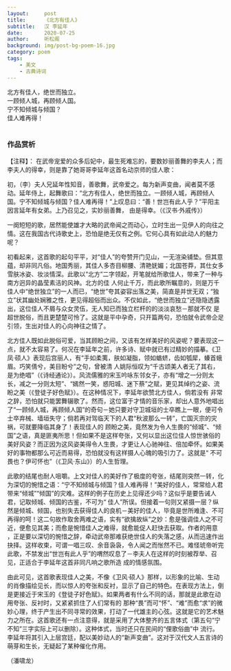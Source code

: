 ```yaml
---
layout:     post
title:      《北方有佳人》
subtitle:   汉 李延年
date:       2020-07-25
author:     听松阁
background: img/post-bg-poem-16.jpg
category: poem
tags:
    - 美文
    - 古典诗词
---
```



北方有佳人，绝世而独立。<br>
一顾倾人城，再顾倾人国。<br>
宁不知倾城与倾国？<br>
佳人难再得！<br>
<br>

### 作品赏析
【注释】：
在武帝宠爱的众多后妃中，最生死难忘的，要数妙丽善舞的李夫人；而李夫人的得幸，则是靠了她哥哥李延年这首名动京师的佳人歌：

初，（李）夫人兄延年性知音，善歌舞，武帝爱之。每为新声变曲，闻者莫不感动。延年侍上，起舞歌曰：“北方有佳人，绝世而独立。一顾倾人城，再顾倾人国。宁不知倾城与倾国？佳人难再得！”上叹息曰：“善！世岂有此人乎？”平阳主因言延年有女弟。上乃召见之，实妙丽善舞，
由是得幸。（《汉书·外戚传》）

一阕短短的歌，居然能使雄才大略的武帝闻之而动心，立时生出一见伊人的向往之情。这在我国古代诗歌史上，恐怕是绝无仅有之例。它何心具有如此动人的魅力呢？

初看起来，这首歌的起句平平，对“佳人”的夸赞开门见山，一无渲染铺垫。但其意蕴，却非同凡俗。地国秀丽，其佳人多杏目柳腰、清艳妩媚；北国苍莽，其仕女多雪肤冰姿、妆淡情深。此歌以“北方”二字领起，开笔就给所歌佳人，带来了一种与南方迥异的晶莹素洁的风神。北方的佳
人何止千万，而此歌所瞩意的，则是万千佳人中“绝世独立”的一人而已，“绝世”夸其姿容出落之美，简直是并世无双；“独立”状其幽处娴雅之性，更见得超俗而出众。不仅如此，“绝世而独立”还隐隐透露出，这位佳人不屑与众女灵伍，无人知已而独立栏杆的的淡淡哀愁－那就不仅
是超世脱俗，而且更楚楚可怜了。这就是平中孕奇，只开篇两句，恐怕就令武帝企足引领，生出对佳人的心向神往之情了。

北方佳人既如此脱俗可爱，当其顾盼之间，又该有怎样美好的风姿呢？要表现这一点，就不太容易了。何况在李延年之前，许多诗、赋中就已有过精妙的描摹。《卫凤·硕人》表现后宫丽人，有“手如柔荑，肤如凝脂，领如蝤蛴，齿如瓠犀，螓首蛾眉。巧笑倩兮，美目盼兮”之句，曾被清
人姚际恒叹为“千古颂美人者无了其右，是为绝唱”（《诗经通论》）。风流儒雅的宋玉吟咏东邻女子，亦有“增之一分则太长，减之一分则太短”、“嫣然一笑，惑阳城、迷下蔡”之赋，更见其绰约之姿、流盼之美（《登徒子好色赋》）。在这种情况下，李延年欲赞北方佳人，倘若没有
非常之辞，恐怕就只能罢舞辍歌了。然而，这位富于才情的音乐家，却出人意外地唱出了“一顾倾人城，再顾倾人国”的奇句－她只要对守卫城垣的士卒瞧上一眼，便可令士卒弃械、墙垣失守；倘若再对驾临天下的人君“秋波那么一转”，亡国灭宗的灾祸，可就要降临其身了！表现佳人的
顾盼之美，竟然发为令人生畏的“倾城”、“倾国”之语，真是匪夷所思！但如果不是这样夸张，又何以显出这位佳人惊世骇俗的美好风姿？而正因为这风姿美得令人生畏，才更让人心驰神往、倍加牵怀。如果美好的事物都那么可近而易得，恐怕就没有这样摄人心魄的吸引力了。这就是“
不可畏也？伊可怀也”（《卫风·东山》）的人生哲理。

此歌的结尾也耐人咀嚼。上文对佳人的美好作了极度的夸张，结尾则突然一转，化为深切的惋惜之语：“宁不知倾城与倾国？佳人难再得！”美好的佳人，常常给人君带来“倾城”“倾国”的灾难。这样的例子在历史上见得还少吗？这似乎是要告诫人君，记取倾城、倾国的古鉴，不可为“
佳人”所误。但接着一句则又紧摄一层？纵然是倾城、倾国，也别失去获得佳人的良机－美好的佳人，毕竟是世所难逢、不可再得的呵！这二句故作取舍两难之语，实有“欲擒故纵”之妙：愈是强调佳人之不可近，便愈见其美；而愈是惋惜佳人之难得，就愈能促人赶快去获取。作者的用意
，正是要以深切的惋惜之辞，牵动武帝那难获绝世佳人的失落之感，从而迅速作出抉择。这样收束，可谓一唱三叹、余音袅袅，令人闻之而怅然不已。难怪琥帝听完此歌，不禁发出“世岂有此人乎”的喟然叹息了－李夫人在这样的时刻被荐举、召见，正适合于李延年这首非同凡响之歌所造
成的情感氛围。

由此可见，这首歌表现佳人之美，不像《卫风·硕人》那样，以形象的比喻、生动的肖像描绘见长，而以惊人的夸张和反衬，显示了自己的特色。在表现方法上，倒是更接近于宋玉的《登徒子好色赋》。如果两者有什么不同的话，那就是此歌在动用夸张、反衬时，又紧紧抓住了人们常有的
那种“畏”而可“怀”、“难”而愈“求”的微妙心理，终于产生出不同寻常的效果，打动了一代雄主的心弦。这就是它的艺术魅力之所在。这首歌还有一点注意得，就是采用了大体整齐的五言体式（第五句“宁不知”三字实际上可以删除）。这种体式，当时还只在民间的“俚歌俗曲”中
流行。李延年将其引入上层宫廷，配以美妙动人的“新声变曲”。这对于汉代文人五言诗的萌芽和生长，无疑起了某种催化作用。

（潘啸龙）
